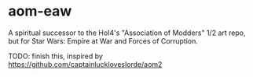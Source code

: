 # aom-eaw
A spiritual successor to the HoI4's "Association of Modders" 1/2 art repo, but for Star Wars: Empire at War and Forces of Corruption.

TODO: finish this, inspired by
https://github.com/captainluckloveslorde/aom2
